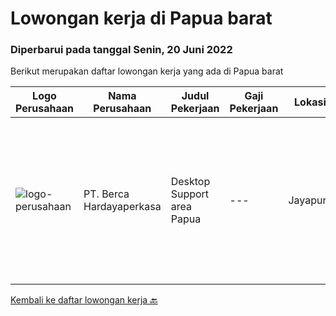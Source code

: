 
  # Lowongan kerja di Papua barat

  ### Diperbarui pada tanggal Senin, 20 Juni 2022

  Berikut merupakan daftar lowongan kerja yang ada di Papua barat

  |Logo Perusahaan | Nama Perusahaan | Judul Pekerjaan | Gaji Pekerjaan | Lokasi | Deskripsi | Tanggal diunggah | Pranala |
  | -------------- | --------------- | --------------- | --------- | --------- | -------------- | ------- | ----------- |
  |![logo-perusahaan](https://image-service-cdn.seek.com.au/6a76252207cfed561e664c874d4631f4aefd8409/ee4dce1061f3f616224767ad58cb2fc751b8d2dc)|PT. Berca Hardayaperkasa|Desktop Support area Papua|---|Jayapura|Responsibilities: Analyzing, diagnosing, and installation to several areas including desktop hardware, operating systems (Windows 7/8/10), application...|Kamis, 16 Juni 2022|https://www.jobstreet.co.id/id/job/desktop-support-area-papua-3922198?token=0~fa7e00be-35c0-47c4-9b96-affe7b6eaf35&sectionRank=1&jobId=jobstreet-id-job-3922198|


  [Kembali ke daftar lowongan kerja 🔙](../README.md#daftar-lowongan-kerja)
  